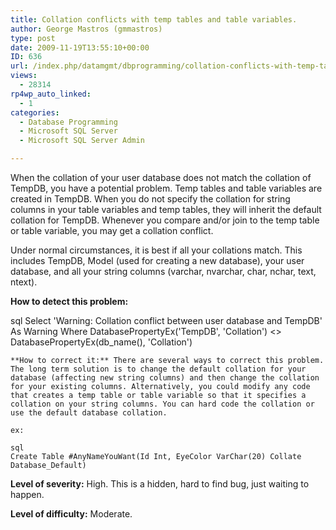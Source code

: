 ```yaml
---
title: Collation conflicts with temp tables and table variables.
author: George Mastros (gmmastros)
type: post
date: 2009-11-19T13:55:10+00:00
ID: 636
url: /index.php/datamgmt/dbprogramming/collation-conflicts-with-temp-tables-and/
views:
  - 28314
rp4wp_auto_linked:
  - 1
categories:
  - Database Programming
  - Microsoft SQL Server
  - Microsoft SQL Server Admin

---
```

When the collation of your user database does not match the collation of TempDB, you have a potential problem. Temp tables and table variables are created in TempDB. When you do not specify the collation for string columns in your table variables and temp tables, they will inherit the default collation for TempDB. Whenever you compare and/or join to the temp table or table variable, you may get a collation conflict.

Under normal circumstances, it is best if all your collations match. This includes TempDB, Model (used for creating a new database), your user database, and all your string columns (varchar, nvarchar, char, nchar, text, ntext).

**How to detect this problem:**

sql
Select	'Warning: Collation conflict between user database and TempDB' As Warning
Where	DatabasePropertyEx('TempDB', 'Collation') <> DatabasePropertyEx(db_name(), 'Collation')
```
**How to correct it:** There are several ways to correct this problem. The long term solution is to change the default collation for your database (affecting new string columns) and then change the collation for your existing columns. Alternatively, you could modify any code that creates a temp table or table variable so that it specifies a collation on your string columns. You can hard code the collation or use the default database collation.

ex:

sql
Create Table #AnyNameYouWant(Id Int, EyeColor VarChar(20) Collate Database_Default)
```
**Level of severity:** High. This is a hidden, hard to find bug, just waiting to happen.

**Level of difficulty:** Moderate.
